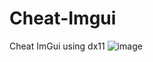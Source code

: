 # Cheat-Imgui
Cheat ImGui using dx11 
![image](https://github.com/user-attachments/assets/dc6f320c-70d9-49f3-bffb-a996bda51ec6)
